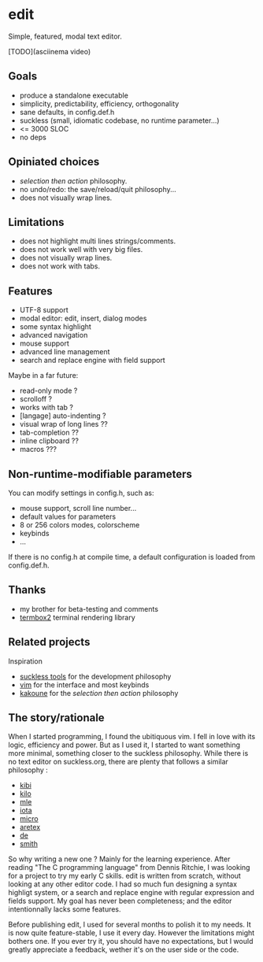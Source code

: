 # edit

Simple, featured, modal text editor.

[TODO](asciinema video)

## Goals

* produce a standalone executable
* simplicity, predictability, efficiency, orthogonality
* sane defaults, in config.def.h
* suckless (small, idiomatic codebase, no runtime parameter...)
* <= 3000 SLOC
* no deps

## Opiniated choices

* *selection then action* philosophy.
* no undo/redo: the save/reload/quit philosophy...
* does not visually wrap lines.

## Limitations

* does not highlight multi lines strings/comments.
* does not work well with very big files.
* does not visually wrap lines.
* does not work with tabs.

## Features

* UTF-8 support
* modal editor: edit, insert, dialog modes
* some syntax highlight
* advanced navigation
* mouse support
* advanced line management
* search and replace engine with field support

Maybe in a far future:
* read-only mode ?
* scrolloff ?
* works with tab ?
* [langage] auto-indenting ?
* visual wrap of long lines ??
* tab-completion ??
* inline clipboard ??
* macros ???

## Non-runtime-modifiable parameters

You can modify settings in config.h, such as:
- mouse support, scroll line number...
- default values for parameters
- 8 or 256 colors modes, colorscheme
- keybinds
- ...

If there is no config.h at compile time, a default configuration is loaded
from config.def.h.


## Thanks

- my brother for beta-testing and comments
- [termbox2](https://github.com/termbox/termbox2) terminal rendering library



## Related projects

Inspiration
- [suckless tools](https://suckless.org/) for the development philosophy
- [vim](https://www.vim.org/) for the interface and most keybinds
- [kakoune](https://kakoune.org/) for the *selection then action* philosophy


## The story/rationale

When I started programming, I found the ubitiquous vim. I fell in love with its logic, efficiency and power. But as I used it, I started to want something more minimal, something closer to the suckless philosophy. While there is no text editor on suckless.org, there are plenty that follows a similar philosophy :
- [kibi](https://github.com/ilai-deutel/kibi)
- [kilo](https://github.com/antirez/kilo)
- [mle](https://github.com/adsr/mle)
- [iota](https://github.com/gchp/iota)
- [micro](https://github.com/zyedidia/micro)
- [aretex](https://github.com/aretext/aretext)
- [de](https://github.com/driusan/de)
- [smith](https://github.com/IGI-111/Smith)

So why writing a new one ? Mainly for the learning experience. After reading "The C programming language" from Dennis Ritchie, I was looking for a project to try my early C skills. edit is written from scratch, without looking at any other editor code. I had so much fun designing a syntax highligt system, or a search and replace engine with regular expression and fields support. My goal has never been completeness; and the editor intentionnally lacks some features.

Before publishing edit, I used for several months to polish it to my needs. It is now quite feature-stable, I use it every day. However the limitations might bothers one. If you ever try it, you should have no expectations, but I would greatly appreciate a feedback, wether it's on the user side or the code.
